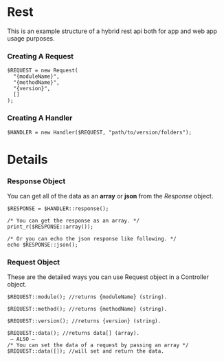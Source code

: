 # Rest

This is an example structure of a hybrid rest api both for app and web app usage purposes.

### Creating A Request

```
$REQUEST = new Request(
  "{moduleName}",
  "{methodName}",
  "{version}",
  []
);
```

### Creating A Handler

```
$HANDLER = new Handler($REQUEST, "path/to/version/folders");
```
# Details

### Response Object
You can get all of the data as an **array** or **json** from the *Response* object.

```
$RESPONSE = $HANDLER::response();

/* You can get the response as an array. */
print_r($RESPONSE::array());

/* Or you can echo the json response like following. */
echo $RESPONSE::json();
```

### Request Object
These are the detailed ways you can use Request object in a Controller object.

```
$REQUEST::module(); //returns {moduleName} (string).

$REQUEST::method(); //returns {methodName} (string).

$REQUEST::version(); //returns {version} (string).

$REQUEST::data(); //returns data[] (array).
 — ALSO —
/* You can set the data of a request by passing an array */
$REQUEST::data([]); //will set and return the data.
```
